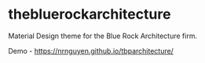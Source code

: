 # thebluerockarchitecture
Material Design theme for the Blue Rock Architecture firm.

Demo - https://nrnguyen.github.io/tbparchitecture/
